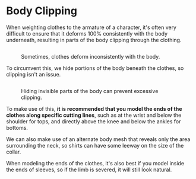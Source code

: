 # Body Clipping

When weighting clothes to the armature of a character, it's often very difficult to ensure that it deforms 100% consistently with the body underneath, resulting in parts of the body clipping through the clothing.

<figure><img src="https://lh4.googleusercontent.com/ssfcKxDyrKs9_WrPkhzCKpwIl13lnN54eYrpBXsj6XZCyQZiO4lnH4Wq1h5YBwo7Gn6fBre6VMuRF0cvG_20Gxc-Tbcd6QfmYctgGcUzKICeydy_KoWJ2lekGmzoeummCO6MAGSeX846DPYUzfCLs-Q" alt=""><figcaption><p>Sometimes, clothes deform inconsistently with the body.</p></figcaption></figure>

To circumvent this, we hide portions of the body beneath the clothes, so clipping isn't an issue.

<figure><img src="https://lh3.googleusercontent.com/BJLVA2CGIaneFaT8DqcIiFEBJRJg65dBDvGr5mIoSGtI1WMGeIG-YLZkX1ToNHUp-Eo2rSAIU-Toikt7LbCJf4aRfa5Du6ThyFVviagC5tdqplxwPJ9jOrz6g75INpx_ROlOsOr6dy4_RrMz1bAyMP0" alt=""><figcaption><p>Hiding invisible parts of the body can prevent excessive clipping.</p></figcaption></figure>

To make use of this, **it is recommended that you model the ends of the clothes along specific cutting lines**, such as at the wrist and below the shoulder for tops, and directly above the knee and below the ankles for bottoms.

We can also make use of an alternate body mesh that reveals only the area surrounding the neck, so shirts can have some leeway on the size of the collar.

When modeling the ends of the clothes, it's also best if you model inside the ends of sleeves, so if the limb is severed, it will still look natural.

